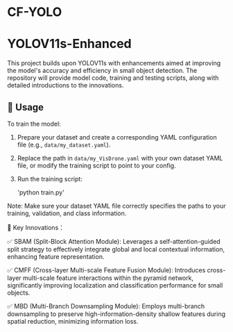 # CF-YOLO
# YOLOV11s-Enhanced

This project builds upon YOLOV11s with enhancements aimed at improving the model's accuracy and efficiency in small object detection.
The repository will provide model code, training and testing scripts, along with detailed introductions to the innovations.

## 🚀 Usage

To train the model:

1. Prepare your dataset and create a corresponding YAML configuration file (e.g., `data/my_dataset.yaml`).
2. Replace the path in `data/my_VisDrone.yaml` with your own dataset YAML file, or modify the training script to point to your config.
3. Run the training script:
   
   'python train.py'

Note: Make sure your dataset YAML file correctly specifies the paths to your training, validation, and class information.

🔧 Key Innovations：

✅ SBAM (Split-Block Attention Module):
Leverages a self-attention-guided split strategy to effectively integrate global and local contextual information, enhancing feature representation.

✅ CMFF (Cross-layer Multi-scale Feature Fusion Module):
Introduces cross-layer multi-scale feature interactions within the pyramid network, significantly improving localization and classification performance for small objects.

✅ MBD (Multi-Branch Downsampling Module):
Employs multi-branch downsampling to preserve high-information-density shallow features during spatial reduction, minimizing information loss.

